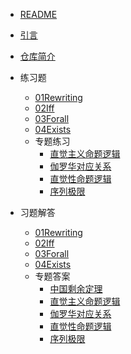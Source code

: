 - [README](README.md)

- [引言](Introduction.md)
- [仓库简介](README_zh.md)

- 练习题
  - [01Rewriting](Exercises/01Rewriting.md)
  - [02Iff](Exercises/02Iff.md)
  - [03Forall](Exercises/03Forall.md)
  - [04Exists](Exercises/04Exists.md)
  - 专题练习
    - [直觉主义命题逻辑](Exercises/Topics/ClassicalPropositionalLogic.md)
    - [伽罗华对应关系](Exercises/Topics/GaloisAdjunctions.md)
    - [直觉性命题逻辑](Exercises/Topics/IntuitionisticPropositionalLogic.md)
    - [序列极限](Exercises/Topics/SequenceLimits.md)

- 习题解答
  - [01Rewriting](Solutions/01Rewriting.md)
  - [02Iff](Solutions/02Iff.md)
  - [03Forall](Solutions/03Forall.md)
  - [04Exists](Solutions/04Exists.md)
  - 专题答案
    - [中国剩余定理](Solutions/Topics/ChineseRemainder.md)
    - [直觉主义命题逻辑](Solutions/Topics/ClassicalPropositionalLogic.md)
    - [伽罗华对应关系](Solutions/Topics/GaloisAdjunctions.md)
    - [直觉性命题逻辑](Solutions/Topics/IntuitionisticPropositionalLogic.md)
    - [序列极限](Solutions/Topics/SequenceLimits.md)
